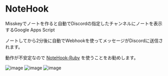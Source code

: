 # NoteHook

Misskeyでノートを作ると自動でDiscordの指定したチャンネルにノートを表示するGoogle Apps Script

ノートしてから2分後に自動でWebhookを使ってメッセージがDiscordに送信されます。

動作が不安定なので [NoteHook-Ruby](https://github.com/malken21/NoteHook-Ruby) を使うことをお勧めします。

![image](https://user-images.githubusercontent.com/77374813/233615369-b4c1c927-1d68-4509-a405-48b6fcfbcf40.png)
![image](https://user-images.githubusercontent.com/77374813/233613427-8da51b33-bb9e-402a-a442-494eacf8bcc2.png)
![image](https://user-images.githubusercontent.com/77374813/233613451-03932f0b-af2e-41dd-a79c-6c9c5e111bca.png)
